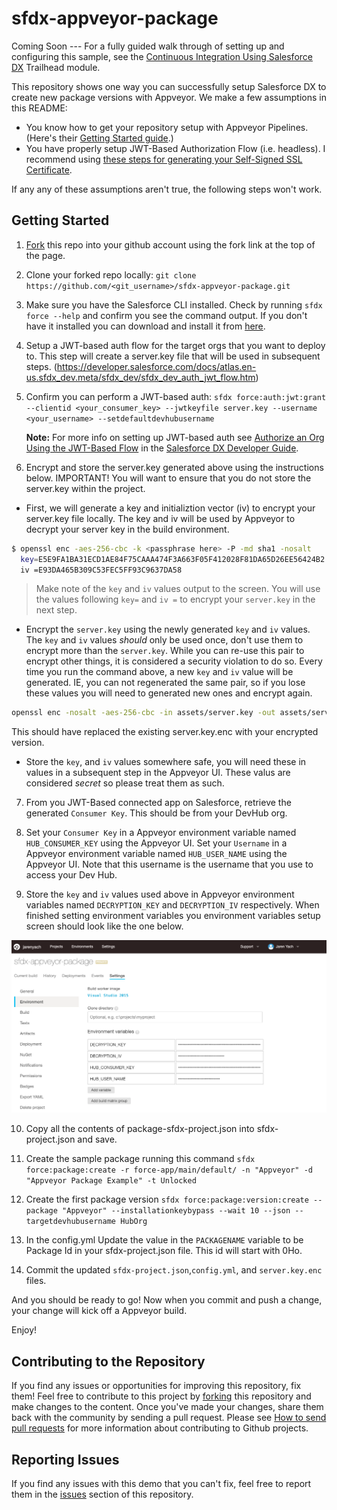 # sfdx-appveyor-package 

Coming Soon --- For a fully guided walk through of setting up and configuring this sample, see the [Continuous Integration Using Salesforce DX](https://trailhead.salesforce.com/modules/sfdx_travis_ci) Trailhead module.

This repository shows one way you can successfully setup Salesforce DX to create new package versions with Appveyor. We make a few assumptions in this README:

- You know how to get your repository setup with Appveyor Pipelines. (Here's their [Getting Started guide](https://www.appveyor.com/docs/enterprise/).)
- You have properly setup JWT-Based Authorization Flow (i.e. headless). I recommend using [these steps for generating your Self-Signed SSL Certificate](https://devcenter.heroku.com/articles/ssl-certificate-self). 

If any any of these assumptions aren't true, the following steps won't work.

## Getting Started
1) [Fork](http://help.github.com/fork-a-repo/) this repo into your github account using the fork link at the top of the page.

2) Clone your forked repo locally: `git clone https://github.com/<git_username>/sfdx-appveyor-package.git`

3) Make sure you have the Salesforce CLI installed. Check by running `sfdx force --help` and confirm you see the command output. If you don't have it installed you can download and install it from [here](https://developer.salesforce.com/tools/sfdxcli).

4) Setup a JWT-based auth flow for the target orgs that you want to deploy to.  This step will create a server.key file that will be used in subsequent steps.
(https://developer.salesforce.com/docs/atlas.en-us.sfdx_dev.meta/sfdx_dev/sfdx_dev_auth_jwt_flow.htm)

5) Confirm you can perform a JWT-based auth: `sfdx force:auth:jwt:grant --clientid <your_consumer_key> --jwtkeyfile server.key --username <your_username> --setdefaultdevhubusername`

   **Note:** For more info on setting up JWT-based auth see [Authorize an Org Using the JWT-Based Flow](https://developer.salesforce.com/docs/atlas.en-us.sfdx_dev.meta/sfdx_dev/sfdx_dev_auth_jwt_flow.htm) in the [Salesforce DX Developer Guide](https://developer.salesforce.com/docs/atlas.en-us.sfdx_dev.meta/sfdx_dev).

6) Encrypt and store the server.key generated above using the instructions below.  IMPORTANT!  You will want to ensure that you do not store the server.key within the project.

- First, we will generate a key and initializtion vector (iv) to encrypt your server.key file locally.  The key and iv will be used by Appveyor to decrypt your server key in the build environment.


```bash
$ openssl enc -aes-256-cbc -k <passphrase here> -P -md sha1 -nosalt
  key=E5E9FA1BA31ECD1AE84F75CAAA474F3A663F05F412028F81DA65D26EE56424B2
  iv =E93DA465B309C53FEC5FF93C9637DA58
```

> Make note of the `key` and `iv` values output to the screen. You will use the values following `key=` and `iv =` to encrypt your `server.key` in the next step.

- Encrypt the `server.key` using the newly generated `key` and `iv` values.  The `key` and `iv` values *should* only be used once, don't use them to encrypt more than the `server.key`.  While you can re-use this pair to encrypt other things, it is considered a security violation to do so.  Every time you run the command above, a new `key` and `iv` value will be generated.  IE, you can not regenerated the same pair, so if you lose these values you will need to generated new ones and encrypt again.

```bash
openssl enc -nosalt -aes-256-cbc -in assets/server.key -out assets/server.key.enc -base64 -K <key from above> -iv <iv from above>
```
 This should have replaced the existing server.key.enc with your encrypted version.

- Store the `key`, and `iv` values somewhere safe, you will need these in values in a subsequent step in the Appveyor UI. These valus are considered *secret* so please treat them as such.

7) From you JWT-Based connected app on Salesforce, retrieve the generated `Consumer Key`. This should be from your DevHub org.

8) Set your `Consumer Key` in a Appveyor environment variable named `HUB_CONSUMER_KEY` using the Appveyor UI. Set your `Username` in a Appveyor environment variable named `HUB_USER_NAME` using the Appveyor UI.  Note that this username is the username that you use to access your Dev Hub.

9) Store the `key` and `iv` values used above in Appveyor environment variables named `DECRYPTION_KEY` and `DECRYPTION_IV` respectively.  When finished setting environment variables you environment variables setup screen should look like the one below.

![alt text](assets/images/variables.png)

10) Copy all the contents of package-sfdx-project.json into sfdx-project.json and save.

11) Create the sample package running this command `sfdx force:package:create -r force-app/main/default/ -n "Appveyor" -d "Appveyor Package Example" -t Unlocked`

12) Create the first package version `sfdx force:package:version:create --package "Appveyor" --installationkeybypass --wait 10 --json --targetdevhubusername HubOrg`

13) In the config.yml Update the value in the `PACKAGENAME` variable to be Package Id in your sfdx-project.json file.  This id will start with 0Ho.

14) Commit the updated `sfdx-project.json`,`config.yml`, and `server.key.enc` files.

And you should be ready to go! Now when you commit and push a change, your change will kick off a Appveyor build.

Enjoy!

## Contributing to the Repository ###

If you find any issues or opportunities for improving this repository, fix them!  Feel free to contribute to this project by [forking](http://help.github.com/fork-a-repo/) this repository and make changes to the content.  Once you've made your changes, share them back with the community by sending a pull request. Please see [How to send pull requests](http://help.github.com/send-pull-requests/) for more information about contributing to Github projects.

## Reporting Issues ###

If you find any issues with this demo that you can't fix, feel free to report them in the [issues](https://github.com/forcedotcom/sfdx-appveyor-package/issues) section of this repository.